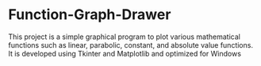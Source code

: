 # Function-Graph-Drawer
This project is a simple graphical program to plot various mathematical functions such as linear, parabolic, constant, and absolute value functions. It is developed using Tkinter and Matplotlib and optimized for Windows
